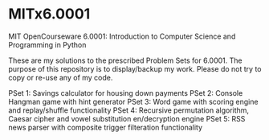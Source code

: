 # MITx6.0001
MIT OpenCourseware 6.0001: Introduction to Computer Science and Programming in Python

These are my solutions to the prescribed Problem Sets for 6.0001. The purpose of this repository is to display/backup my work. Please do not try to copy or re-use any of my code.

PSet 1: Savings calculator for housing down payments
PSet 2: Console Hangman game with hint generator
PSet 3: Word game with scoring engine and replay/shuffle functionality
PSet 4: Recursive permutation algorithm, Caesar cipher and vowel substitution en/decryption engine
PSet 5: RSS news parser with composite trigger filteration functionality